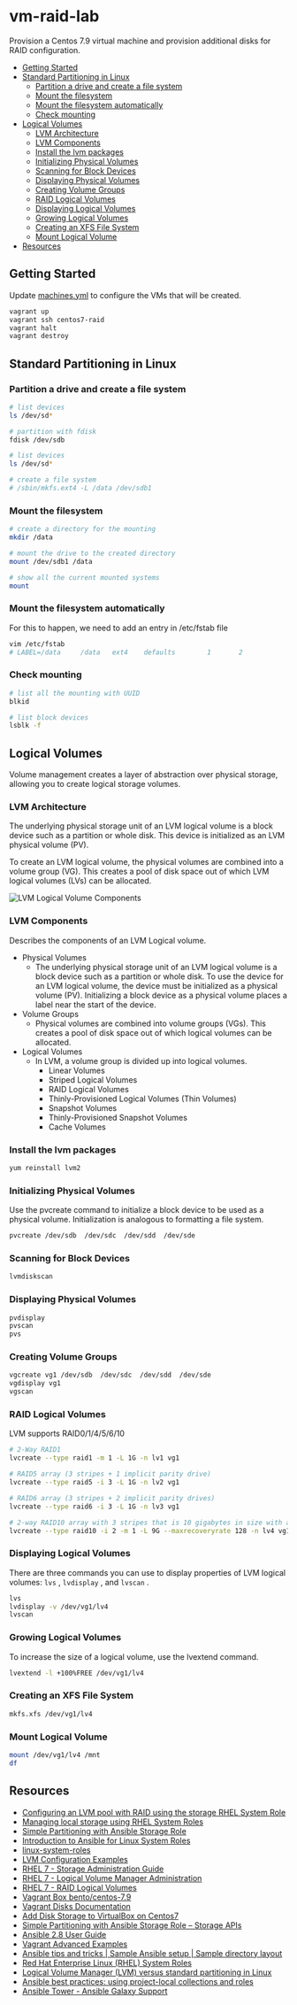 # vm-raid-lab

Provision a Centos 7.9 virtual machine and
provision additional disks for RAID configuration.

- [Getting Started](#getting-started)
- [Standard Partitioning in Linux](#standard-partitioning-in-linux)
  - [Partition a drive and create a file system](#partition-a-drive-and-create-a-file-system)
  - [Mount the filesystem](#mount-the-filesystem)
  - [Mount the filesystem automatically](#mount-the-filesystem-automatically)
  - [Check mounting](#check-mounting)
- [Logical Volumes](#logical-volumes)
  - [LVM Architecture](#lvm-architecture)
  - [LVM Components](#lvm-components)
  - [Install the lvm packages](#install-the-lvm-packages)
  - [Initializing Physical Volumes](#initializing-physical-volumes)
  - [Scanning for Block Devices](#scanning-for-block-devices)
  - [Displaying Physical Volumes](#displaying-physical-volumes)
  - [Creating Volume Groups](#creating-volume-groups)
  - [RAID Logical Volumes](#raid-logical-volumes)
  - [Displaying Logical Volumes](#displaying-logical-volumes)
  - [Growing Logical Volumes](#growing-logical-volumes)
  - [Creating an XFS File System](#creating-an-xfs-file-system)
  - [Mount Logical Volume](#mount-logical-volume)
- [Resources](#resources)

## Getting Started

Update [machines.yml](machines.yml) to configure the VMs that will be created.

```bash
vagrant up
vagrant ssh centos7-raid
vagrant halt
vagrant destroy
```

## Standard Partitioning in Linux

### Partition a drive and create a file system

```bash
# list devices
ls /dev/sd*

# partition with fdisk
fdisk /dev/sdb

# list devices
ls /dev/sd*

# create a file system
# /sbin/mkfs.ext4 -L /data /dev/sdb1
```

### Mount the filesystem

```bash
# create a directory for the mounting
mkdir /data

# mount the drive to the created directory
mount /dev/sdb1 /data

# show all the current mounted systems
mount
```

### Mount the filesystem automatically

For this to happen, we need to add an entry in /etc/fstab file

```bash
vim /etc/fstab
# LABEL=/data     /data   ext4    defaults        1       2
```

### Check mounting

```bash
# list all the mounting with UUID
blkid

# list block devices
lsblk -f
```

## Logical Volumes

Volume management creates a layer of abstraction over physical storage, allowing you to create logical storage volumes.

### LVM Architecture

The underlying physical storage unit of an LVM logical volume is a block device such as a partition or whole disk. This device is initialized as an LVM physical volume (PV).

To create an LVM logical volume, the physical volumes are combined into a volume group (VG). This creates a pool of disk space out of which LVM logical volumes (LVs) can be allocated.

![LVM Logical Volume Components](img/image.png)

### LVM Components

Describes the components of an LVM Logical volume.

- Physical Volumes
  - The underlying physical storage unit of an LVM logical volume is a block device such as a partition or whole disk. To use the device for an LVM logical volume, the device must be initialized as a physical volume (PV). Initializing a block device as a physical volume places a label near the start of the device.
- Volume Groups
  - Physical volumes are combined into volume groups (VGs). This creates a pool of disk space out of which logical volumes can be allocated.
- Logical Volumes
  - In LVM, a volume group is divided up into logical volumes.
    - Linear Volumes
    - Striped Logical Volumes
    - RAID Logical Volumes
    - Thinly-Provisioned Logical Volumes (Thin Volumes)
    - Snapshot Volumes
    - Thinly-Provisioned Snapshot Volumes
    - Cache Volumes

### Install the lvm packages

```bash
yum reinstall lvm2
```

### Initializing Physical Volumes

Use the pvcreate command to initialize a block device to be used as a physical volume. Initialization is analogous to formatting a file system.

```bash
pvcreate /dev/sdb  /dev/sdc  /dev/sdd  /dev/sde
```

### Scanning for Block Devices

```bash
lvmdiskscan
```

### Displaying Physical Volumes

```bash
pvdisplay
pvscan
pvs
```

### Creating Volume Groups

```bash
vgcreate vg1 /dev/sdb  /dev/sdc  /dev/sdd  /dev/sde
vgdisplay vg1
vgscan
```

### RAID Logical Volumes

LVM supports RAID0/1/4/5/6/10

```bash
# 2-Way RAID1
lvcreate --type raid1 -m 1 -L 1G -n lv1 vg1

# RAID5 array (3 stripes + 1 implicit parity drive)
lvcreate --type raid5 -i 3 -L 1G -n lv2 vg1

# RAID6 array (3 stripes + 2 implicit parity drives)
lvcreate --type raid6 -i 3 -L 1G -n lv3 vg1

# 2-way RAID10 array with 3 stripes that is 10 gigabytes in size with a maximum recovery rate of 128 kiB/sec/device
lvcreate --type raid10 -i 2 -m 1 -L 9G --maxrecoveryrate 128 -n lv4 vg1

```

### Displaying Logical Volumes

There are three commands you can use to display properties of LVM logical volumes: `lvs` , `lvdisplay` , and `lvscan` .

```bash
lvs
lvdisplay -v /dev/vg1/lv4
lvscan
```

### Growing Logical Volumes

To increase the size of a logical volume, use the lvextend command.

```bash
lvextend -l +100%FREE /dev/vg1/lv4
```

### Creating an XFS File System

```bash
mkfs.xfs /dev/vg1/lv4
```

### Mount Logical Volume

```bash
mount /dev/vg1/lv4 /mnt
df
```

## Resources

- [Configuring an LVM pool with RAID using the storage RHEL System Role](https://access.redhat.com/documentation/en-us/red_hat_enterprise_linux/8/html/configuring_and_managing_logical_volumes/managing-local-storage-using-rhel-system-roles_configuring-and-managing-logical-volumes#configuring-lvm-pool-with-raid-using-storage-system-role_managing-local-storage-using-rhel-system-roles)
- [Managing local storage using RHEL System Roles](https://access.redhat.com/documentation/en-us/red_hat_enterprise_linux/8/html/configuring_and_managing_logical_volumes/managing-local-storage-using-rhel-system-roles_configuring-and-managing-logical-volumes)
- [Simple Partitioning with Ansible Storage Role](https://storageapis.wordpress.com/2022/01/28/simple-partitioning-with-ansible-storage-role/)
- [Introduction to Ansible for Linux System Roles](https://linux-system-roles.github.io/documentation/intro-to-ansible-for-system-roles.html)
- [linux-system-roles](https://github.com/linux-system-roles)
- [LVM Configuration Examples](https://access.redhat.com/documentation/en-us/red_hat_enterprise_linux/7/html/logical_volume_manager_administration/lvm_examples)
- [RHEL 7 - Storage Administration Guide](https://access.redhat.com/documentation/en-us/red_hat_enterprise_linux/7/html/storage_administration_guide/index)
- [RHEL 7 - Logical Volume Manager Administration](https://access.redhat.com/documentation/en-us/red_hat_enterprise_linux/7/html/logical_volume_manager_administration/index)
- [RHEL 7 - RAID Logical Volumes](https://access.redhat.com/documentation/en-us/red_hat_enterprise_linux/7/html/logical_volume_manager_administration/lv#raid_volume_create)
- [Vagrant Box bento/centos-7.9](https://app.vagrantup.com/bento/boxes/centos-7.9)
- [Vagrant Disks Documentation](https://developer.hashicorp.com/vagrant/docs/disks/usage)
- [Add Disk Storage to VirtualBox on Centos7](https://tzhwang.com/2020/10/19/add-disk-storage-to-virtualbox-on-centos7/)
- [Simple Partitioning with Ansible Storage Role – Storage APIs](https://storageapis.wordpress.com/2022/01/28/simple-partitioning-with-ansible-storage-role/)
- [Ansible 2.8 User Guide](https://docs.ansible.com/ansible/2.8/user_guide/index.html)
- [Vagrant Advanced Examples](https://ctrlnotes.com/vagrant-advanced-examples/#-insert-custom-ssh-public-key-to-the-vm)
- [Ansible tips and tricks | Sample Ansible setup | Sample directory layout](https://docs.ansible.com/ansible/latest/tips_tricks/sample_setup.html#id1)
- [Red Hat Enterprise Linux (RHEL) System Roles](https://access.redhat.com/articles/3050101)
- [Logical Volume Manager (LVM) versus standard partitioning in Linux](https://www.redhat.com/sysadmin/lvm-vs-partitioning)
- [Ansible best practices: using project-local collections and roles](https://www.jeffgeerling.com/blog/2020/ansible-best-practices-using-project-local-collections-and-roles)
- [Ansible Tower - Ansible Galaxy Support](https://docs.ansible.com/ansible-tower/latest/html/userguide/projects.html#ansible-galaxy-support)
